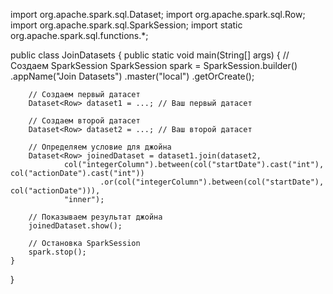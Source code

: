 import org.apache.spark.sql.Dataset;
import org.apache.spark.sql.Row;
import org.apache.spark.sql.SparkSession;
import static org.apache.spark.sql.functions.*;

public class JoinDatasets {
    public static void main(String[] args) {
        // Создаем SparkSession
        SparkSession spark = SparkSession.builder()
                .appName("Join Datasets")
                .master("local")
                .getOrCreate();

        // Создаем первый датасет
        Dataset<Row> dataset1 = ...; // Ваш первый датасет

        // Создаем второй датасет
        Dataset<Row> dataset2 = ...; // Ваш второй датасет

        // Определяем условие для джойна
        Dataset<Row> joinedDataset = dataset1.join(dataset2,
                col("integerColumn").between(col("startDate").cast("int"), col("actionDate").cast("int"))
                        .or(col("integerColumn").between(col("startDate"), col("actionDate"))),
                "inner");

        // Показываем результат джойна
        joinedDataset.show();

        // Остановка SparkSession
        spark.stop();
    }
}
